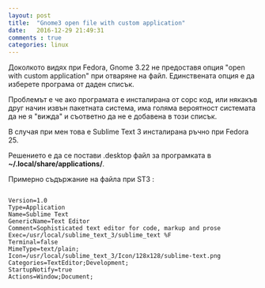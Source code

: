 ```yaml
---
layout: post
title:  "Gnome3 open file with custom application"
date:   2016-12-29 21:49:31
comments : true
categories: linux
---
```


Доколкото видях при Fedora, Gnome 3.22 не предоставя опция "open with custom application" при отваряне на файл.
Единствената опция е да изберете програма от даден списък.


Проблемът е че ако програмата е инсталирана от сорс код, или някакъв друг начин извън пакетната система, има голяма вероятност системата да не я "вижда" и съответно да не е добавена в този списък. 

В случая при мен това е Sublime Text 3 инсталирана ръчно при Fedora 25.

Решението е да се постави .desktop файл за програмката в **~/.local/share/applications/**. 

Примерно съдържание на файла при ST3 :

<pre><code>
Version=1.0
Type=Application
Name=Sublime Text
GenericName=Text Editor
Comment=Sophisticated text editor for code, markup and prose
Exec=/usr/local/sublime_text_3/sublime_text %F 
Terminal=false
MimeType=text/plain;
Icon=/usr/local/sublime_text_3/Icon/128x128/sublime-text.png
Categories=TextEditor;Development;
StartupNotify=true
Actions=Window;Document;

</code></pre>